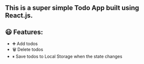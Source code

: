 
## This is a super simple Todo App built using React.js.



## 😃 Features:

- ➕ Add todos
- 🗑️ Delete todos
- ⏸ Save todos to Local Storage when the state changes



